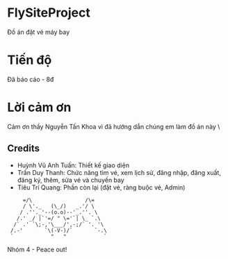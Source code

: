 # FlySiteProject

Đồ án đặt vé máy bay

# Tiến độ

Đã báo cáo - 8đ

# Lời cảm ơn
Cảm ơn thầy Nguyễn Tấn Khoa vì đã hướng dẫn chúng em làm đồ án này \
## Credits
- Huỳnh Vũ Anh Tuấn: Thiết kế giao diện
- Trần Duy Thanh: Chức năng tìm vé, xem lịch sử, đăng nhập, đăng xuất, đăng ký, thêm, sửa vé và chuyến bay
- Tiêu Trí Quang: Phần còn lại (đặt vé, ràng buộc vé, Admin)
```
     =/\                 /\=
     / \'._   (\_/)   _.'/ \
    / .''._'--(o.o)--'_.''. \
   /.' _/ |`'=/ " \='`| \_ `.\
  /` .' `\;-,'\___/',-;/` '. '\
 /.-'       `\(-V-)/`       `-.\
 `            "   "            `
```
Nhóm 4 - Peace out!
